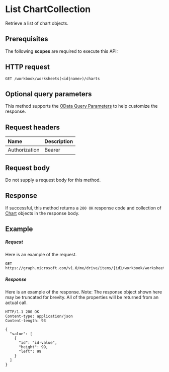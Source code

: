 # List ChartCollection

Retrieve a list of chart objects.
## Prerequisites
The following **scopes** are required to execute this API: 
## HTTP request
<!-- { "blockType": "ignored" } -->
```http
GET /workbook/worksheets(<id|name>)/charts
```
## Optional query parameters
This method supports the [OData Query Parameters](http://developer.microsoft.com/en-us/graph/docs/overview/query_parameters) to help customize the response.

## Request headers
| Name      |Description|
|:----------|:----------|
| Authorization  | Bearer <code>|


## Request body
Do not supply a request body for this method.
## Response
If successful, this method returns a `200 OK` response code and collection of [Chart](../resources/chart.md) objects in the response body.
## Example
##### Request
Here is an example of the request.
<!-- {
  "blockType": "request",
  "name": "get_chartcollection"
}-->
```http
GET https://graph.microsoft.com/v1.0/me/drive/items/{id}/workbook/worksheets(<id|name>)/charts
```
##### Response
Here is an example of the response. Note: The response object shown here may be truncated for brevity. All of the properties will be returned from an actual call.
<!-- {
  "blockType": "response",
  "truncated": true,
  "@odata.type": "microsoft.graph.chart",
  "isCollection": true
} -->
```http
HTTP/1.1 200 OK
Content-type: application/json
Content-length: 93

{
  "value": [
    {
      "id": "id-value",
      "height": 99,
      "left": 99
    }
  ]
}
```

<!-- uuid: 8fcb5dbc-d5aa-4681-8e31-b001d5168d79
2015-10-25 14:57:30 UTC -->
<!-- {
  "type": "#page.annotation",
  "description": "List ChartCollection",
  "keywords": "",
  "section": "documentation",
  "tocPath": ""
}-->